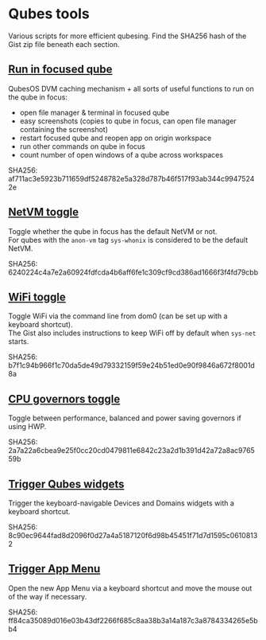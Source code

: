 # Qubes tools

Various scripts for more efficient qubesing.
Find the SHA256 hash of the Gist zip file beneath each section.


## [Run in focused qube](https://gist.github.com/UndeadDevel/82e5f61c9a5065ab9fc5d23a74ae5045)
QubesOS DVM caching mechanism + all sorts of useful functions to run on the qube in focus:
  - open file manager & terminal in focused qube
  - easy screenshots (copies to qube in focus, can open file manager containing the screenshot)
  - restart focused qube and reopen app on origin workspace
  - run other commands on qube in focus
  - count number of open windows of a qube across workspaces

SHA256: af711ac3e5923b711659df5248782e5a328d787b46f517f93ab344c99475242e

## [NetVM toggle](https://gist.github.com/UndeadDevel/0a9e238db4fe58055eb8b1a40515f3b6)
Toggle whether the qube in focus has the default NetVM or not.  
For qubes with the `anon-vm` tag `sys-whonix` is considered to be the default NetVM.

SHA256: 6240224c4a7e2a60924fdfcda4b6aff6fe1c309cf9cd386ad1666f3f4fd79cbb

## [WiFi toggle](https://gist.github.com/UndeadDevel/3ffeb19d66eee72c85d9c5a94ea2b60d)
Toggle WiFi via the command line from dom0 (can be set up with a keyboard shortcut).  
The Gist also includes instructions to keep WiFi off by default when `sys-net` starts.

SHA256: b7f1c94b966f1c70da5de49d79332159f59e24b51ed0e90f9846a672f8001d8a

## [CPU governors toggle](https://gist.github.com/UndeadDevel/6847c10f091dd05f4d70f436070daf22)
Toggle between performance, balanced and power saving governors if using HWP.

SHA256: 2a7a22a6cbea9e25f0cc20cd0479811e6842c23a2d1b391d42a72a8ac976559b

## [Trigger Qubes widgets](https://gist.github.com/UndeadDevel/ef7d86118b83ae4bab68243fc38c51f6)
Trigger the keyboard-navigable Devices and Domains widgets with a keyboard shortcut.

SHA256: 8c90ec9644fad8d2096f0d27a4a5187120f6d98b45451f71d7d1595c06108132

## [Trigger App Menu](https://gist.github.com/UndeadDevel/8501e82a534e5daa2ac60e36945167b9)
Open the new App Menu via a keyboard shortcut and move the mouse out of the way if necessary.

SHA256: ff84ca35089d016e03b43df2266f685c8aa38b3a14a187c3a8784334265e5bb4
